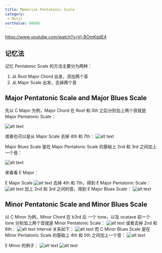 ```yaml
---
title: Memorize Pentatonic Scale
category:
 - Music
sortValue: 60006
---
```


https://www.youtube.com/watch?v=Vj-BOmKgdE4

## 记忆法

记忆 Pentatonic Scale 的方法主要分为两种：

1. 从 Root Major Chord 出发，添加两个音
2. 从 Major Scale 出发，去掉两个音

## Major Pentatonic Scale and Major Blues Scale

先以 C Major 为例，Major Chord 在 Root 和 5th 之后分别加上两个音就是 Major Pentatonic Scale：

![alt text](image.png)

或者也可以是从 Major Scale 去掉 4th 和 7th：
![alt text](image-11.png)

Major Blues Scale 是在 Major Pentatonic Scale 的基础上 2nd 和 3rd 之间加上一个音：

![alt text](image-1.png)

来看看 E Major：

E Major Scale
![alt text](image-2.png)
去掉 4th 和 7th，得到 E Major Pentatonic Scale：
![alt text](image-3.png)
加上 2nd 和 3rd 之间的音，得到 E Major Blues Scale：
![alt text](image-4.png)

## Minor Pentatonic Scale and Minor Blues Scale

以 C Minor 为例，Minor Chord 在 b3rd 后 一个 tone，以及 ocatave 前一个 tone 分别加上两个音就是 Minor Pentatonic Scale：
![alt text](image-5.png)
或者去掉 2nd 和 6th：
![alt text](image-6.png)
interval 关系如下：
![alt text](image-7.png)
而 C Minor Blues Scale 是在 Minor Pentatonic Scale 的基础上 4th 和 5th 之间加上一个音：
![alt text](image-8.png)

E Minor 的例子：
![alt text](image-9.png)
![alt text](image-10.png)
